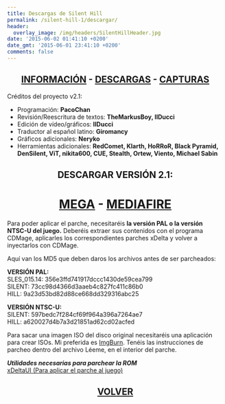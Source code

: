 ```yaml
---
title: Descargas de Silent Hill
permalink: /silent-hill-1/descargar/
header:
  overlay_image: /img/headers/SilentHillHeader.jpg
date: '2015-06-02 01:41:10 +0200'
date_gmt: '2015-06-01 23:41:10 +0200'
comments: false
---
```

<h2 style="text-align: center;"><strong><a href="/silent-hill-1/informacion/">INFORMACIÓN</a> - <a href="/silent-hill-1/descargar/">DESCARGAS</a> - <a href="/silent-hill-1/capturas/">CAPTURAS</a></strong></h2>

Créditos del proyecto v2.1:  
- Programación: **PacoChan**  
- Revisión/Reescritura de textos: **TheMarkusBoy, IlDucci**  
- Edición de vídeo/gráficos: **IlDucci**  
- Traductor al español latino: **Giromancy**  
- Gráficos adicionales: **Neryko**  
- Herramientas adicionales: **RedComet, Klarth, HoRRoR, Black Pyramid, DenSilent, ViT, 
nikita600, CUE, Stealth, Ortew, Viento, Michael Sabin**

<h2 style="text-align: center;"><strong>DESCARGAR VERSIÓN 2.1:</strong></h2>

<h1 style="text-align: center;"><strong><a href="https://mega.nz/#!FQFQmQiR!jJ-ZC3y0BJvjifFu-D71lILJTow7Ic03YgHbqs9JeVU" target="_blank">MEGA</a> - <a href="http://www.mediafire.com/download/vo5s3g1o8gnl4te/" target="_blank">MEDIAFIRE</a></strong></h1>

Para poder aplicar el parche, necesitaréis **la versión PAL o la versión NTSC-U del juego.** 
Deberéis extraer sus contenidos con el programa CDMage, aplicarles los correspondientes parches 
xDelta y volver a inyectarlos con CDMage.

Aquí van los MD5 que deben daros los archivos antes de ser parcheados:

**VERSIÓN PAL:**  
SLES_015.14: 356e3ffd741917dccc1430de59cea799  
SILENT: 73cc98d4366d3aaeb4c827fc411c86b0  
HILL: 9a23d53bd82d88ce668dd329316abc25

**VERSIÓN NTSC-U:**  
SILENT: 597bedc7f284cf69f964a396a7264ae7  
HILL: a620027d4b7a3d21851ad62cd02acfed

Para sacar una imagen ISO del disco original necesitaréis una aplicación para crear ISOs. 
Mi preferida es [ImgBurn](http://www.imgburn.com/). Tenéis las instrucciones de parcheo 
dentro del archivo Léeme, en el interior del parche.

_**Utilidades necesarias para parchear la ROM**_  
[xDeltaUI (Para aplicar el parche al juego)](http://www.romhacking.net/utilities/598/)

<h2 style="text-align: center;"><strong><a href="/silent-hill-1/">VOLVER</a></strong></h2>
<br>
<br>
<br>

